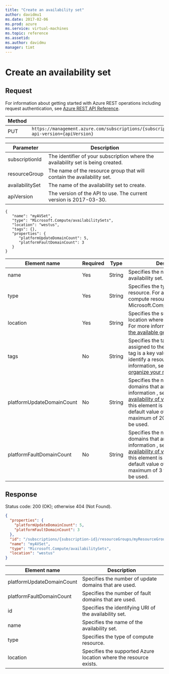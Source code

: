 ```yaml
---
title: "Create an availability set"
author: davidmu1
ms.date: 2017-02-06
ms.prod: azure
ms.service: virtual-machines
ms.topic: reference
ms.assetid:
ms.author: davidmu
manager: timt
---
```


# Create an availability set   
    
## Request    

For information about getting started with Azure REST operations including request authentication, see [Azure REST API Reference](../../../index.md).    
    
| Method | Request URI |    
|--------|-------------|    
| PUT | `https://management.azure.com/subscriptions/{subscriptionId}/resourceGroups/{resourceGroup}/providers/Microsoft.Compute/availabilitySets/{availabilitySet}?api-version={apiVersion}` |    
    
| Parameter | Description |
| --------- | ----------- |
| subscriptionId | The identifier of your subscription where the availability set is being created. |
| resourceGroup | The name of the resource group that will contain the availability set. |
| availabilitySet | The name of the availability set to create. |
| apiVersion | The version of the API to use. The current version is 2017-03-30. | 

```    
{     
   "name": "myAVSet",     
   "type": "Microsoft.Compute/availabilitySets",     
   "location": "westus",     
   "tags": {},     
   "properties": {     
      "platformUpdateDomainCount": 5,     
      "platformFaultDomainCount": 3     
   }     
}    
```    
    
| Element name | Required | Type | Description |    
|------------- |----------|------|-------------|    
| name | Yes | String | Specifies the name of the availability set. |    
| type | Yes | String | Specifies the type of compute resource. For availability sets, the compute resource is Microsoft.Compute/availabilitySets. |    
| location | Yes | String | Specifies the supported Azure location where the resource exists. For more information, see [List all of the available geo-locations](../../../docs-ref-autogen/resources/subscriptions.json#Subscriptions_ListLocations). |    
| tags | No | String | Specifies the tags that will be assigned to the availability set. A tag is a key value pair used to identify a resource. For more information, see [Using tags to organize your resources](https://docs.microsoft.com/azure/azure-resource-manager/resource-group-using-tags/). |    
| platformUpdateDomainCount | No | String | Specifies the number of update domains that are used. For more information , see [Manage the availability of virtual machines](https://docs.microsoft.com/azure/virtual-machines/virtual-machines-windows-manage-availability?toc=%2fazure%2fvirtual-machines%2fwindows%2ftoc.json). If this element is not specified, the default value of 5 is used. A maximum of 20 fault domains can be used. |    
| platformFaultDomainCount | No | String |Specifies the number of fault domains that are used. For more information , see [Manage the availability of virtual machines](https://docs.microsoft.com/azure/virtual-machines/virtual-machines-windows-manage-availability?toc=%2fazure%2fvirtual-machines%2fwindows%2ftoc.json). If this element is not specified, the default value of 3 is used. A maximum of 3 fault domains can be used. |    
    
## Response    
 
Status code: 200 (OK); otherwise 404 (Not Found).    
    
```json    
{    
  "properties": {    
    "platformUpdateDomainCount": 5,    
    "platformFaultDomainCount": 3    
  },    
  "id": "/subscriptions/{subscription-id}/resourceGroups/myResourceGroup/providers/Microsoft.Compute/availabilitySets/myAVSet",    
  "name": "myAVSet",    
  "type": "Microsoft.Compute/availabilitySets",    
  "location": "westus"    
}    
```    
    
| Element name | Description |    
|--------------|-------------|    
| platformUpdateDomainCount | Specifies the number of update domains that are used. |    
| platformFaultDomainCount |Specifies the number of fault domains that are used. |    
| id | Specifies the identifying URI of the availability set. |    
| name | Specifies the name of the availability set. |    
| type | Specifies the type of compute resource. |    
| location | Specifies the supported Azure location where the resource exists. |